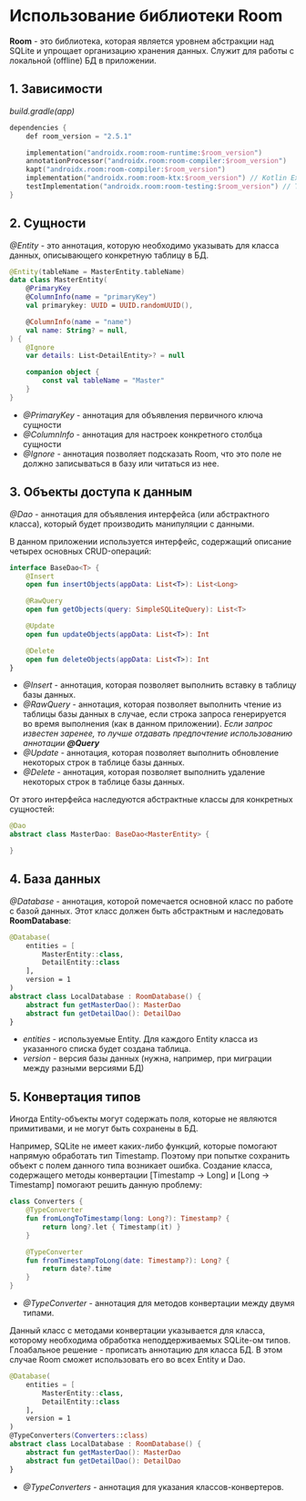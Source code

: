 # Использование библиотеки Room

**Room** - это библиотека, которая является уровнем абстракции над SQLite и упрощает организацию хранения данных. Служит для работы с локальной (offline) БД в приложении.

## 1. Зависимости

*build.gradle(app)*

```kotlin
dependencies {
    def room_version = "2.5.1"

    implementation("androidx.room:room-runtime:$room_version")
    annotationProcessor("androidx.room:room-compiler:$room_version")
    kapt("androidx.room:room-compiler:$room_version")
    implementation("androidx.room:room-ktx:$room_version") // Kotlin Extensions and Coroutines support for Room
    testImplementation("androidx.room:room-testing:$room_version") // Test helpers
}

```

## 2. Сущности
*@Entity* - это аннотация, которую необходимо указывать для класса данных, описывающего конкретную таблицу в БД.

```kotlin
@Entity(tableName = MasterEntity.tableName)
data class MasterEntity(
    @PrimaryKey
    @ColumnInfo(name = "primaryKey")
    val primarykey: UUID = UUID.randomUUID(),

    @ColumnInfo(name = "name")
    val name: String? = null,
) {
    @Ignore
    var details: List<DetailEntity>? = null

    companion object {
        const val tableName = "Master"
    }
}
```
- *@PrimaryKey* - аннотация для объявления первичного ключа сущности
- *@ColumnInfo* - аннотация для настроек конкретного столбца сущности
- *@Ignore* - аннотация позволяет подсказать Room, что это поле не должно записываться в базу или читаться из нее.

## 3. Объекты доступа к данным
*@Dao* - аннотация для объявления интерфейса (или абстрактного класса), который будет производить манипуляции с данными.

В данном приложении используется интерфейс, содержащий описание четырех основных CRUD-операций:

```kotlin
interface BaseDao<T> {
    @Insert
    open fun insertObjects(appData: List<T>): List<Long>

    @RawQuery
    open fun getObjects(query: SimpleSQLiteQuery): List<T>

    @Update
    open fun updateObjects(appData: List<T>): Int

    @Delete
    open fun deleteObjects(appData: List<T>): Int
}
```

- *@Insert* - аннотация, которая позволяет выполнить вставку в таблицу базы данных.
- *@RawQuery* - аннотация, которая позволяет выполнить чтение из таблицы базы данных в случае, если строка запроса генерируется во время выполнения (как в данном приложении). *Если запрос известен заренее, то лучше отдавать предпочтение использованию аннотации **@Query***
- *@Update* - аннотация, которая позволяет выполнить обновление некоторых строк в таблице базы данных.
- *@Delete* - аннотация, которая позволяет выполнить удаление некоторых строк в таблице базы данных.

От этого интерфейса наследуются абстрактные классы для конкретных сущностей:
```kotlin
@Dao
abstract class MasterDao: BaseDao<MasterEntity> {

}
```

## 4. База данных
*@Database* - аннотация, которой помечается основной класс по работе с базой данных. Этот класс должен быть абстрактным и наследовать **RoomDatabase**:

```kotlin
@Database(
    entities = [
        MasterEntity::class,
        DetailEntity::class
    ],
    version = 1
)
abstract class LocalDatabase : RoomDatabase() {
    abstract fun getMasterDao(): MasterDao
    abstract fun getDetailDao(): DetailDao
}
```
- *entities* - используемые Entity. Для каждого Entity класса из указанного списка будет создана таблица.
- *version* - версия базы данных (нужна, например, при миграции между разными версиями БД)

## 5. Конвертация типов
Иногда Entity-объекты могут содержать поля, которые не являются примитивами, и не могут быть сохранены в БД.

Например, SQLite не имеет каких-либо функций, которые помогают напрямую обработать тип Timestamp. Поэтому при попытке сохранить объект с полем данного типа возникает ошибка. Создание класса, содержащего методы конвертации [Timestamp -> Long] и [Long -> Timestamp] помогают решить данную проблему:

```kotlin
class Converters {
    @TypeConverter
    fun fromLongToTimestamp(long: Long?): Timestamp? {
        return long?.let { Timestamp(it) }
    }

    @TypeConverter
    fun fromTimestampToLong(date: Timestamp?): Long? {
        return date?.time
    }
}
```

- *@TypeConverter* - аннотация для методов конвертации между двумя типами.

Данный класс с методами конвертации указывается для класса, которому необходима обработка неподдерживаемых SQLite-ом типов. Глоабальное решение - прописать аннотацию для класса БД. В этом случае Room сможет использовать его во всех Entity и Dao.

```kotlin
@Database(
    entities = [
        MasterEntity::class,
        DetailEntity::class
    ],
    version = 1
)
@TypeConverters(Converters::class)
abstract class LocalDatabase : RoomDatabase() {
    abstract fun getMasterDao(): MasterDao
    abstract fun getDetailDao(): DetailDao
}
```

- *@TypeConverters* - аннотация для указания классов-конвертеров.